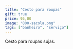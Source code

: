 ```yaml
---
title: "Cesto para roupas"
gift: true
price: 95,00
image: "000-sacola.png"
tags: ["banheiro", "serviço"]
---
```


Cesto para roupas sujas.
